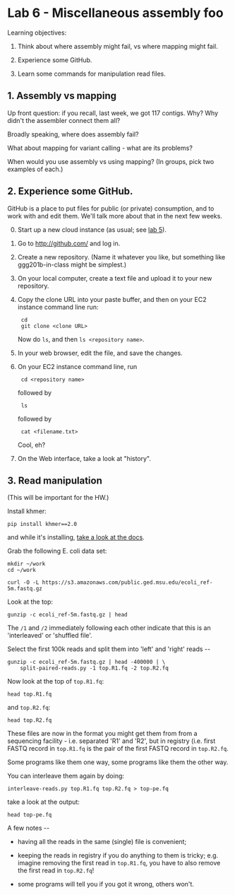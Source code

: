 # Lab 6 - Miscellaneous assembly foo

Learning objectives:

1. Think about where assembly might fail, vs where mapping might fail.

2. Experience some GitHub.

3. Learn some commands for manipulation read files.

## 1. Assembly vs mapping

Up front question: if you recall, last week, we got 117 contigs. Why?
Why didn't the assembler connect them all?

Broadly speaking, where does assembly fail?

What about mapping for variant calling - what are its problems?

When would you use assembly vs using mapping? (In groups, pick two
examples of each.)

## 2. Experience some GitHub.

GitHub is a place to put files for public (or private) consumption, and
to work with and edit them.  We'll talk more about that in the next
few weeks.

0. Start up a new cloud instance (as usual; see [lab 5](../lab5/README.md)).

1. Go to http://github.com/ and log in.

2. Create a new repository. (Name it whatever you like, but something
   like ggg201b-in-class might be simplest.)

3. On your local computer, create a text file and upload it to your
   new repository.
   
4. Copy the clone URL into your paste buffer, and then on your EC2 instance
   command line run:
   
        cd
        git clone <clone URL>
        
   Now do `ls`, and then `ls <repository name>`.
   
5. In your web browser, edit the file, and save the changes.

6. On your EC2 instance command line, run

        cd <repository name>
        
   followed by
   
        ls
        
   followed by
   
        cat <filename.txt>
        
   Cool, eh?
        
7. On the Web interface, take a look at "history".

## 3. Read manipulation

(This will be important for the HW.)

Install khmer:

    pip install khmer==2.0
    
and while it's installing, [take a look at the docs](https://khmer.readthedocs.io/en/v2.0/user/scripts.html#scripts-read-handling).

Grab the following E. coli data set:

    mkdir ~/work
    cd ~/work
    
    curl -O -L https://s3.amazonaws.com/public.ged.msu.edu/ecoli_ref-5m.fastq.gz
    
Look at the top:

    gunzip -c ecoli_ref-5m.fastq.gz | head
    
The `/1` and `/2` immediately following each other indicate that this is
an 'interleaved' or 'shuffled file'.

Select the first 100k reads and split them into 'left' and 'right' reads --

    gunzip -c ecoli_ref-5m.fastq.gz | head -400000 | \
        split-paired-reads.py -1 top.R1.fq -2 top.R2.fq

Now look at the top of `top.R1.fq`:

    head top.R1.fq
    
and `top.R2.fq`:

    head top.R2.fq
    
These files are now in the format you might get them from from a sequencing
facility - i.e. separated 'R1' and 'R2', but in registry (i.e. first FASTQ
record in `top.R1.fq` is the pair of the first FASTQ record in `top.R2.fq`.

Some programs like them one way, some programs like them the other way.

You can interleave them again by doing:

    interleave-reads.py top.R1.fq top.R2.fq > top-pe.fq
    
take a look at the output:

    head top-pe.fq

A few notes --

* having all the reads in the same (single) file is convenient;

* keeping the reads in registry if you do anything to them is tricky;
  e.g. imagine removing the first read in `top.R1.fq`, you have to also
  remove the first read in `top.R2.fq`!
  
* some programs will tell you if you got it wrong, others won't.

